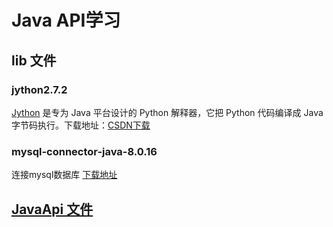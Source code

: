 # Java API学习

## lib 文件
### jython2.7.2
[Jython](http://www.jython.org/) 是专为 Java 平台设计的 Python 解释器，它把 Python 代码编译成 Java 字节码执行。下载地址：[CSDN下载](https://download.csdn.net/download/qq_44737094/12690698)
### mysql-connector-java-8.0.16
连接mysql数据库  [下载地址](https://github.com/KingJin-web/YcS1.2/blob/master/lib/mysql-connector-java-8.0.16.jar)

## [JavaApi 文件](src/JavaApi)



